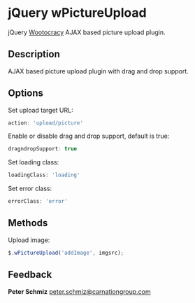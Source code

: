 jQuery wPictureUpload
================

jQuery [Wootocracy](http://wootocracy.com) AJAX based picture upload plugin.

Description
-----------

AJAX based picture upload plugin with drag and drop support.

Options
-------

Set upload target URL:

```javascript
action: 'upload/picture'
```

Enable or disable drag and drop support, default is true:

```javascript
dragndropSupport: true
```

Set loading class:

```javascript
loadingClass: 'loading'
```

Set error class:

```javascript
errorClass: 'error'
```

Methods
-------

Upload image:

```javascript
$.wPictureUpload('addImage', imgsrc);
```

Feedback
--------

**Peter Schmiz**
<peter.schmiz@carnationgroup.com>